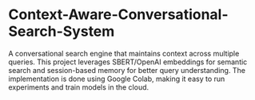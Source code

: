 # Context-Aware-Conversational-Search-System
A conversational search engine that maintains context across multiple queries. This project leverages SBERT/OpenAI embeddings for semantic search and session-based memory for better query understanding. The implementation is done using Google Colab, making it easy to run experiments and train models in the cloud.

